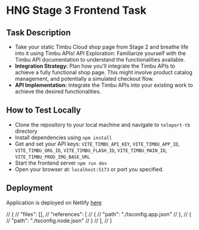 # HNG Stage 3 Frontend Task

## Task Description
- Take your static Timbu Cloud shop page from Stage 2 and breathe life into it using Timbu APIs!
API Exploration: Familiarize yourself with the Timbu API documentation to understand the functionalities available.
- **Integration Strategy:** Plan how you'll integrate the Timbu APIs to achieve a fully functional shop page. This might involve product catalog management, and potentially a simulated checkout flow.
- **API Implementation:** Integrate the Timbu APIs into your existing work to achieve the desired functionalities.

## How to Test Locally
- Clone the repository to your local machine and navigate to `teleport-tb` directory
- Install dependencies using `npm install`
- Get and set your API keys: `VITE_TIMBU_API_KEY`, `VITE_TIMBU_APP_ID`, `VITE_TIMBU_ORG_ID`, `VITE_TIMBU_FLASH_ID`, `VITE_TIMBU_MAIN_ID`, `VITE_TIMBU_PROD_IMG_BASE_URL`
- Start the frontend server `npm run dev`
- Open your browser at: `localhost:5173` or port you specified.

## Deployment
Application is deployed on Netlify [here](https://timbu-cloud-api.netlify.app/cart)


// {
//   "files": [],
//   "references": [
//     {
//       "path": "./tsconfig.app.json"
//     },
//     {
//       "path": "./tsconfig.node.json"
//     }
//   ],
// }
